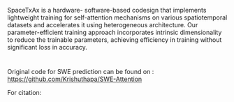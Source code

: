<!-- ## SpaceTxAx: Hybrid Acceleration of Lower-Parameter Spatio-Temporal Attention Models

Saiman Dahal, Krishu Kumar Thapa, Pratyush Dhingra , Partha Pande, Ananth Kalyanaraman
#
Washignton State University, Pullman -->

SpaceTxAx is a hardware- software-based codesign that implements lightweight training for self-attention mechanisms on various spatiotemporal datasets and
accelerates it using heterogeneous architecture. Our parameter-efficient training approach incorporates intrinsic dimensionality
to reduce the trainable parameters, achieving efficiency in training without significant loss in accuracy. 

#
Original code for SWE prediction can be found on : https://github.com/Krishuthapa/SWE-Attention

For citation:
